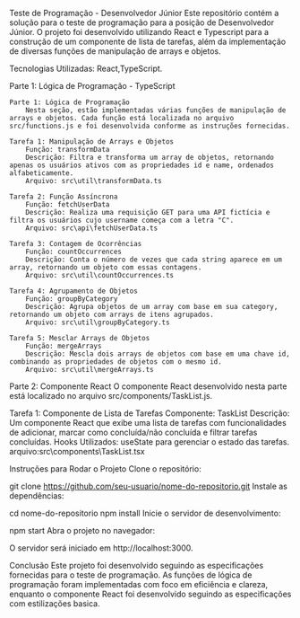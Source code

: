 Teste de Programação - Desenvolvedor Júnior
    Este repositório contém a solução para o teste de programação para a posição de Desenvolvedor Júnior. O projeto foi desenvolvido utilizando React e Typescript para a construção de um componente de lista de tarefas, além da implementação de diversas funções de manipulação de arrays e objetos.

Tecnologias Utilizadas:
React,TypeScript.

Parte 1: Lógica de Programação - TypeScript

    Parte 1: Lógica de Programação
        Nesta seção, estão implementadas várias funções de manipulação de arrays e objetos. Cada função está localizada no arquivo src/functions.js e foi desenvolvida conforme as instruções fornecidas.

    Tarefa 1: Manipulação de Arrays e Objetos
        Função: transformData
        Descrição: Filtra e transforma um array de objetos, retornando apenas os usuários ativos com as propriedades id e name, ordenados alfabeticamente.
        Arquivo: src\util\transformData.ts

    Tarefa 2: Função Assíncrona
        Função: fetchUserData
        Descrição: Realiza uma requisição GET para uma API fictícia e filtra os usuários cujo username começa com a letra "C".
        Arquivo: src\api\fetchUserData.ts

    Tarefa 3: Contagem de Ocorrências
        Função: countOccurrences
        Descrição: Conta o número de vezes que cada string aparece em um array, retornando um objeto com essas contagens.
        Arquivo: src\util\countOccurrences.ts

    Tarefa 4: Agrupamento de Objetos
        Função: groupByCategory
        Descrição: Agrupa objetos de um array com base em sua category, retornando um objeto com arrays de itens agrupados.
        Arquivo: src\util\groupByCategory.ts

    Tarefa 5: Mesclar Arrays de Objetos
        Função: mergeArrays
        Descrição: Mescla dois arrays de objetos com base em uma chave id, combinando as propriedades de objetos com o mesmo id.
        Arquivo: src\util\mergeArrays.ts

Parte 2: Componente React
    O componente React desenvolvido nesta parte está localizado no arquivo src/components/TaskList.js.

Tarefa 1: Componente de Lista de Tarefas
    Componente: TaskList
    Descrição: Um componente React que exibe uma lista de tarefas com funcionalidades de adicionar, marcar como concluída/não concluída e filtrar tarefas concluídas.
    Hooks Utilizados: useState para gerenciar o estado das tarefas.
    arquivo:src\components\TaskList.tsx


Instruções para Rodar o Projeto
Clone o repositório:

git clone https://github.com/seu-usuario/nome-do-repositorio.git
Instale as dependências:

cd nome-do-repositorio
npm install
Inicie o servidor de desenvolvimento:

npm start
Abra o projeto no navegador:

O servidor será iniciado em http://localhost:3000.

Conclusão
Este projeto foi desenvolvido seguindo as especificações fornecidas para o teste de programação. As funções de lógica de programação foram implementadas com foco em eficiência e clareza, enquanto o componente React foi desenvolvido seguindo as especificações com estilizações basica.



